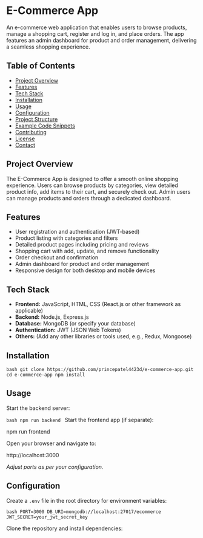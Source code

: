 # E-Commerce App

An e-commerce web application that enables users to browse products, manage a shopping cart, register and log in, and place orders. The app features an admin dashboard for product and order management, delivering a seamless shopping experience.

## Table of Contents

- [Project Overview](#project-overview)  
- [Features](#features)  
- [Tech Stack](#tech-stack)  
- [Installation](#installation)  
- [Usage](#usage)  
- [Configuration](#configuration)  
- [Project Structure](#project-structure)  
- [Example Code Snippets](#example-code-snippets)  
- [Contributing](#contributing)  
- [License](#license)  
- [Contact](#contact)  

## Project Overview

The E-Commerce App is designed to offer a smooth online shopping experience. Users can browse products by categories, view detailed product info, add items to their cart, and securely check out. Admin users can manage products and orders through a dedicated dashboard.

## Features

- User registration and authentication (JWT-based)  
- Product listing with categories and filters  
- Detailed product pages including pricing and reviews  
- Shopping cart with add, update, and remove functionality  
- Order checkout and confirmation  
- Admin dashboard for product and order management  
- Responsive design for both desktop and mobile devices  

## Tech Stack

- **Frontend:** JavaScript, HTML, CSS (React.js or other framework as applicable)  
- **Backend:** Node.js, Express.js  
- **Database:** MongoDB (or specify your database)  
- **Authentication:** JWT (JSON Web Tokens)  
- **Others:** (Add any other libraries or tools used, e.g., Redux, Mongoose)

## Installation

``bash
git clone https://github.com/princepatel4423d/e-commerce-app.git
cd e-commerce-app
npm install
``


## Usage

Start the backend server:

``bash
npm run backend
``
Start the frontend app (if separate):

npm run frontend

Open your browser and navigate to:

http://localhost:3000

*Adjust ports as per your configuration.*

## Configuration

Create a `.env` file in the root directory for environment variables:

``bash
PORT=3000
DB_URI=mongodb://localhost:27017/ecommerce
JWT_SECRET=your_jwt_secret_key
``

Clone the repository and install dependencies:

